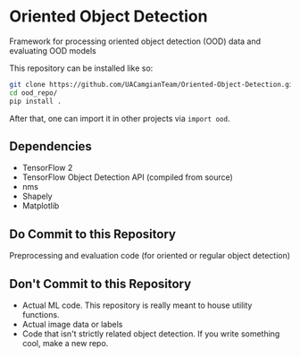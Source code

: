 # Oriented Object Detection

Framework for processing oriented object detection (OOD) data and evaluating OOD models

This repository can be installed like so:
```bash
git clone https://github.com/UACamgianTeam/Oriented-Object-Detection.git ood_repo/
cd ood_repo/
pip install .
```
After that, one can import it in other projects via `import ood`.

## Dependencies
- TensorFlow 2
- TensorFlow Object Detection API (compiled from source)
- nms
- Shapely
- Matplotlib

## Do Commit to this Repository
Preprocessing and evaluation code (for oriented or regular object detection)

## Don't Commit to this Repository
- Actual ML code. This repository is really meant to house utility functions.
- Actual image data or labels
- Code that isn't strictly related object detection. If you write something cool, make a new repo.

